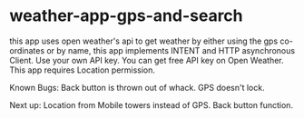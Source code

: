 # weather-app-gps-and-search
this app uses open weather's api to get weather by either using the gps co-ordinates or by name, this app implements INTENT and HTTP asynchronous Client.
Use your own API key. You can get free API key on Open Weather.
This app requires Location permission.

Known Bugs:
Back button is thrown out of whack.
GPS doesn't lock.

Next up:
Location from Mobile towers instead of GPS.
Back button function.
